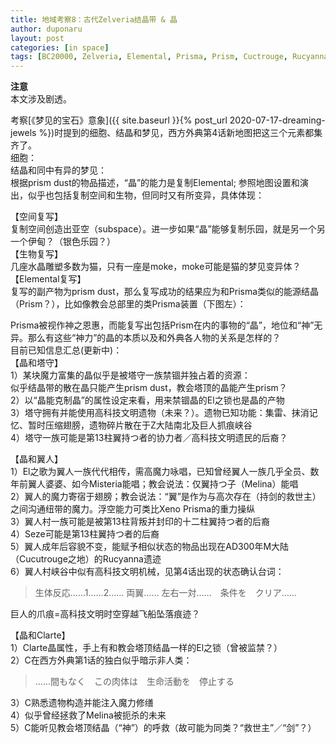 ```yaml
---
title: 地域考察8：古代Zelveria结晶带 & 晶 
author: duponaru
layout: post
categories: [in space]
tags: [BC20000, Zelveria, Elemental, Prisma, Prism, Cuctrouge, Rucyanna-Ruins, Clarte, Melina, AD300, twelve, wing, technology]
---
```


**注意**  
本文涉及剧透。  



考察[《梦见的宝石》意象]({{ site.baseurl }}{% post_url 2020-07-17-dreaming-jewels %})时提到的细胞、结晶和梦见，西方外典第4话新地图把这三个元素都集齐了。    
细胞：  
<span class="image centered"><img src="{{ '/assets/post_img/2020-07-17/cell.png' | relative_url }}" alt="" /></span>  
结晶和同中有异的梦见：  
<span class="image centered"><img src="{{ '/assets/post_img/2020-07-17/dream.png' | relative_url }}" alt="" /></span>  
根据prism dust的物品描述，“晶”的能力是复制Elemental; 参照地图设置和演出，似乎也包括复制空间和生物，但同时又有所变异，具体体现：  

【空间复写】  
复制空间创造出亚空（subspace）。进一步如果“晶”能够复制乐园，就是另一个另一个伊甸？（银色乐园？）  
【生物复写】  
几座水晶雕塑多数为猫，只有一座是moke，moke可能是猫的梦见变异体？  
【Elemental复写】  
复写的副产物为prism dust，那么复写成功的结果应为和Prisma类似的能源结晶（Prism？），比如像教会总部里的类Prisma装置（下图左）：  
<span class="image centered"><img src="{{ '/assets/post_img/2020-04-12/tech.jpg' | relative_url }}" alt="" /></span>   
  

Prisma被视作神之恩惠，而能复写出包括Prism在内的事物的“晶”，地位和“神”无异。那么有这些“神力”的晶的本质以及和外典各人物的关系是怎样的？  
目前已知信息汇总(更新中)：    
【晶和塔守】  
1）某块魔力富集的晶似乎是被塔守一族禁锢并独占着的资源： 
<span class="image centered"><img src="{{ '/assets/post_img/2020-07-17/kami.png' | relative_url }}" alt="" /></span>  
似乎结晶带的散在晶只能产生prism dust，教会塔顶的晶能产生prism？  
2）以“晶能克制晶”的属性设定来看，用来禁锢晶的El之锁也是晶的产物  
3）塔守拥有并能使用高科技文明遗物（未来？）。遗物已知功能：集雷、抹消记忆、暂时压缩翅膀，遗物碎片散在于Z大陆南北及巨人抓痕峡谷  
4）塔守一族可能是第13柱翼持つ者的协力者／高科技文明遗民的后裔？    

【晶和翼人】  
1）El之歌为翼人一族代代相传，需高魔力咏唱，已知曾经翼人一族几乎全员、数年前翼人婆婆、如今Misteria能唱；教会说法：仅翼持つ子（Melina）能唱  
2）翼人的魔力寄宿于翅膀；教会说法：“翼”是作为与高次存在（持剑的救世主）之间沟通纽带的魔力。浮空能力可类比Xeno Prisma的重力操纵        
3）翼人村一族可能是被第13柱背叛并封印的十二柱翼持つ者的后裔  
4）Seze可能是第13柱翼持つ者的后裔   
5）翼人成年后容貌不变，能赋予相似状态的物品出现在AD300年M大陆（Cucutrouge之地）的Rucyanna遗迹   
6）翼人村峡谷中似有高科技文明机械，见第4话出现的状态确认台词：  
> 生体反応……1……2…… 両翼…… 左右一対……　条件を　クリア……   

巨人的爪痕=高科技文明时空穿越飞船坠落痕迹？  

【晶和Clarte】  
1）Clarte晶属性，手上有和教会塔顶结晶一样的El之锁（曾被监禁？）  
2）C在西方外典第1话的独白似乎暗示非人类：  
 > ……間もなく　この肉体は　生命活動を　停止する  

3）C熟悉遗物构造并能注入魔力修缮  
4）似乎曾经拯救了Melina被扼杀的未来  
5）C能听见教会塔顶结晶（“神”）的呼救（故可能为同类？“救世主”／“剑”？）      





